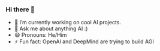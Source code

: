 ### Hi there 👋

- 🔭 I’m currently working on cool AI projects.
- 💬 Ask me about anything AI :)
- 😄 Pronouns: He/Him
- ⚡ Fun fact: OpenAI and DeepMind are trying to build AGI

